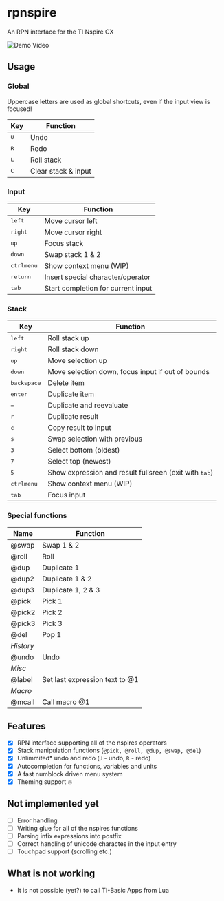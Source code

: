 # rpnspire
An RPN interface for the TI Nspire CX

![Demo Video](doc/demo.gif)

## Usage
### Global
Uppercase letters are used as global shortcuts, even if the input view is focused!

| Key          | Function            |
|--------------|---------------------|
| <kbd>U</kbd> | Undo                |
| <kbd>R</kbd> | Redo                |
| <kbd>L</kbd> | Roll stack          |
| <kbd>C</kbd> | Clear stack & input |

### Input
| Key                            | Function                           |
|--------------------------------|------------------------------------|
| <kbd>left</kbd>                | Move cursor left                   |
| <kbd>right</kbd>               | Move cursor right                  |
| <kbd>up</kbd>                  | Focus stack                        |
| <kbd>down</kbd>                | Swap stack 1 & 2                   |
| <kbd>ctrl</kbd><kbd>menu</kbd> | Show context menu (WIP)            |
| <kbd>return</kbd>              | Insert special character/operator  |
| <kbd>tab</kbd>                 | Start completion for current input |

### Stack
| Key                            | Function                                                        |
|--------------------------------|-----------------------------------------------------------------|
| <kbd>left</kbd>                | Roll stack up                                                   |
| <kbd>right</kbd>               | Roll stack down                                                 |
| <kbd>up</kbd>                  | Move selection up                                               |
| <kbd>down</kbd>                | Move selection down, focus input if out of bounds               |
| <kbd>backspace</kbd>           | Delete item                                                     |
| <kbd>enter</kbd>               | Duplicate item                                                  |
| <kbd>=</kbd>                   | Duplicate and reevaluate                                        |
| <kbd>r</kbd>                   | Duplicate result                                                |
| <kbd>c</kbd>                   | Copy result to input                                            |
| <kbd>s</kbd>                   | Swap selection with previous                                    |
| <kbd>3</kbd>                   | Select bottom (oldest)                                          |
| <kbd>7</kbd>                   | Select top (newest)                                             |
| <kbd>5</kbd>                   | Show expression and result fullsreen (exit with <kbd>tab</kbd>) |
| <kbd>ctrl</kbd><kbd>menu</kbd> | Show context menu (WIP)                                         |
| <kbd>tab</kbd>                 | Focus input                                                     |

### Special functions
| Name      | Function                       |
|-----------|--------------------------------|
| @swap     | Swap 1 & 2                     |
| @roll     | Roll                           |
| @dup      | Duplicate 1                    |
| @dup2     | Duplicate 1 & 2                |
| @dup3     | Duplicate 1, 2 & 3             |
| @pick     | Pick 1                         |
| @pick2    | Pick 2                         |
| @pick3    | Pick 3                         |
| @del      | Pop 1                          |
| *History* |                                |
| @undo     | Undo                           |
| *Misc*    |                                |
| @label    | Set last expression text to @1 |
| *Macro*   |                                |
| @mcall    | Call macro @1                  |


## Features
* [x] RPN interface supporting all of the nspires operators
* [x] Stack manipulation functions (`@pick, @roll, @dup, @swap, @del`)
* [x] Unlimmited* undo and redo (`U` - undo, `R` - redo)
* [x] Autocompletion for functions, variables and units
* [x] A fast numblock driven menu system
* [x] Theming support 🔥 

## Not implemented yet
- [ ] Error handling
- [ ] Writing glue for all of the nspires functions
- [ ] Parsing infix expressions into postfix
- [ ] Correct handling of unicode charactes in the input entry
- [ ] Touchpad support (scrolling etc.)

## What is not working
* It is not possible (yet?) to call TI-Basic Apps from Lua
